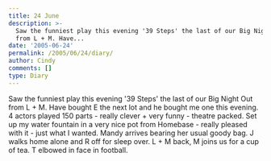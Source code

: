 ```yaml
---
title: 24 June
description: >-
  Saw the funniest play this evening '39 Steps' the last of our Big Night Out
  from L + M. Have...
date: '2005-06-24'
permalink: /2005/06/24/diary/
author: Cindy
comments: []
type: Diary
---
```


Saw the funniest play this evening '39 Steps' the last of our Big Night Out from L + M. Have bought E the next lot and he bought me one this evening. 4 actors played 150 parts - really clever + very funny - theatre packed. Set up my water fountain in a very nice pot from Homebase - really pleased with it - just what I wanted. Mandy arrives bearing her usual goody bag. J walks home alone and R off for sleep over. L + M back, M joins us for a cup of tea. T elbowed in face in football.
